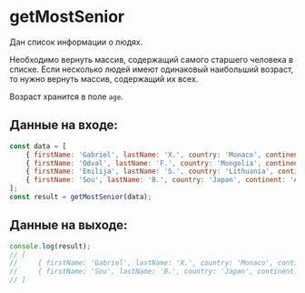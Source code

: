 # getMostSenior

Дан список информации о людях.

Необходимо вернуть массив, содержащий самого старшего человека в списке. Если несколько людей имеют одинаковый наибольший возраст, то нужно вернуть массив, содержащий их всех.

Возраст хранится в поле `age`.

## Данные на входе:

```javascript
const data = [
    { firstName: 'Gabriel', lastName: 'X.', country: 'Monaco', continent: 'Europe', age: 49, language: 'PHP' },
    { firstName: 'Odval', lastName: 'F.', country: 'Mongolia', continent: 'Asia', age: 38, language: 'Python' },
    { firstName: 'Emilija', lastName: 'S.', country: 'Lithuania', continent: 'Europe', age: 19, language: 'Python' },
    { firstName: 'Sou', lastName: 'B.', country: 'Japan', continent: 'Asia', age: 49, language: 'PHP' },
];
const result = getMostSenior(data);
```

## Данные на выходе:

```javascript
console.log(result);
// [
//     { firstName: 'Gabriel', lastName: 'X.', country: 'Monaco', continent: 'Europe', age: 49, language: 'PHP' },
//     { firstName: 'Sou', lastName: 'B.', country: 'Japan', continent: 'Asia', age: 49, language: 'PHP' },
// ]
```